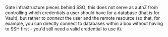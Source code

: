 Gate infrastructure pieces behind SSO; this does not serve as authZ from controlling which credentials a user should have for a database (that is for Vault), but rather to _connect_ the user and the remote resource (so that, for example, you can directly connect to databases within a box without having to SSH first - you'd still need a valid credential to use it).
